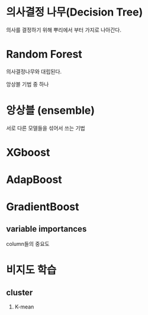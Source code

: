 # 의사결정 나무(Decision Tree)
의사를 결정하기 위해 뿌리에서 부터 가지로 나아간다.

# Random Forest
의사결정나무와 대립된다.

앙상블 기법 중 하나

# 앙상블 (ensemble)
서로 다른 모델들을 섞어서 쓰는 기법


# XGboost

# AdapBoost

# GradientBoost

## variable importances
column들의 중요도

# 비지도 학습
## cluster
1. K-mean